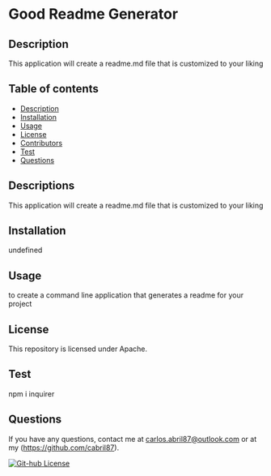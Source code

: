 
  
  # Good Readme Generator

  ## Description

  This application will create a readme.md file that is customized to your liking

  ## Table of contents

  * [Description](#description)
  * [Installation](#installation)
  * [Usage](#usage)
  * [License](#license)
  * [Contributors](#contributors)
  * [Test](#test)
  * [Questions](#questions)

  ## Descriptions

  This application will create a readme.md file that is customized to your liking

  ## Installation
  undefined

  ## Usage

  to create a command line application that generates a readme for your project

  ## License 

  This repository is licensed under Apache.

  
  ## Test 
  
  npm i inquirer
  
  ## Questions
  
  If you have any questions, contact me at carlos.abril87@outlook.com or at my (https://github.com/cabril87).

  
  [![Git-hub License](https://img.shields.io/badge/License-Apache%202.0-blue.svg)](https://img.shields.io/github/license/<Github-cabril87>/Readme-nodejs-hw-09<>)
